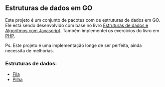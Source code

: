 ## Estruturas de dados em GO

Este projeto é um conjunto de pacotes com de estruturas de dados em GO. Ele está sendo desenvolvido com base no livro  [Estruturas de dados e Algoritmos com Javascript](https://www.amazon.com.br/Estruturas-Dados-Algoritmos-Com-Javascript/dp/8575226932/ref=asc_df_8575226932/?tag=googleshopp00-20&linkCode=df0&hvadid=379765802639&hvpos=&hvnetw=g&hvrand=7395509982832616700&hvpone=&hvptwo=&hvqmt=&hvdev=c&hvdvcmdl=&hvlocint=&hvlocphy=9074275&hvtargid=pla-811121404201&psc=1).
Também implementei os exercicios do livro em [PHP](https://github.com/mickaelsouzadev/php-data-structures).

Ps. Este projeto é uma implementação longe de ser perfeita, ainda necessita de melhorias.

### Estruturas de dados:
 - [Fila](https://github.com/mickaelsouzadev/datastructures-go/blob/main/queue/queue.go)
 - [Pilha](https://github.com/mickaelsouzadev/datastructures-go/blob/main/stack/stack.go)
